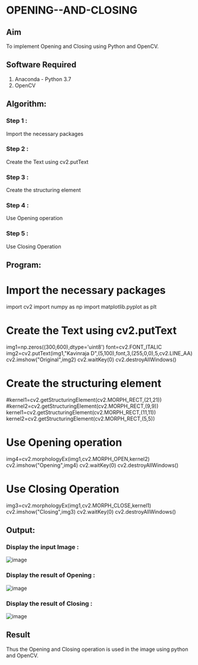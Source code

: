 # OPENING--AND-CLOSING
## Aim
To implement Opening and Closing using Python and OpenCV.

## Software Required
1. Anaconda - Python 3.7
2. OpenCV
## Algorithm:
### Step 1 :

Import the necessary packages

### Step 2 :

Create the Text using cv2.putText

### Step 3 :

Create the structuring element

### Step 4 :

Use Opening operation

### Step 5 :

Use Closing Operation

 
## Program:


# Import the necessary packages
import cv2
import numpy as np
import matplotlib.pyplot as plt

# Create the Text using cv2.putText
img1=np.zeros((300,600),dtype='uint8')
font=cv2.FONT_ITALIC
img2=cv2.putText(img1,"Kavinraja D",(5,100),font,3,(255,0,0),5,cv2.LINE_AA)
cv2.imshow("Original",img2)
cv2.waitKey(0)
cv2.destroyAllWindows()

# Create the structuring element
#kernel1=cv2.getStructuringElement(cv2.MORPH_RECT,(21,21))
#kernel2=cv2.getStructuringElement(cv2.MORPH_RECT,(9,9))
kernel1=cv2.getStructuringElement(cv2.MORPH_RECT,(11,11))
kernel2=cv2.getStructuringElement(cv2.MORPH_RECT,(5,5))

# Use Opening operation
img4=cv2.morphologyEx(img1,cv2.MORPH_OPEN,kernel2)
cv2.imshow("Opening",img4)
cv2.waitKey(0)
cv2.destroyAllWindows()

# Use Closing Operation
img3=cv2.morphologyEx(img1,cv2.MORPH_CLOSE,kernel1)
cv2.imshow("Closing",img3)
cv2.waitKey(0)
cv2.destroyAllWindows()

## Output:

### Display the input Image :

![image](https://github.com/user-attachments/assets/d9b60430-ec54-4fa5-8e93-5bd89c129a13)




### Display the result of Opening :


![image](https://github.com/user-attachments/assets/7996f7f3-3d37-4b36-b4d1-eb393bc40484)


### Display the result of Closing :


![image](https://github.com/user-attachments/assets/4f34ca2c-2834-4f7c-9d5b-1f98aef0038a)


## Result
Thus the Opening and Closing operation is used in the image using python and OpenCV.
